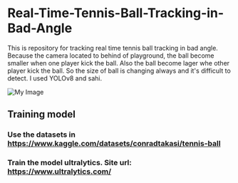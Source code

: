 # Real-Time-Tennis-Ball-Tracking-in-Bad-Angle
This is repository for tracking real time tennis ball tracking in bad angle. Because the camera located to behind of playground, the ball become smaller when one player kick the ball. Also the ball become lager whe other player kick the ball. So the size of ball is changing always and it's difficult to detect. I used YOLOv8 and sahi.


![My Image](tennis.gif)

## Training model
### Use the datasets in https://www.kaggle.com/datasets/conradtakasi/tennis-ball
### Train the model ultralytics. Site url: https://www.ultralytics.com/